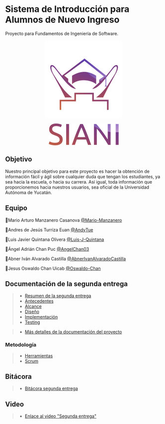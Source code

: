 # Sistema de Introducción para Alumnos de Nuevo Ingreso
Proyecto para Fundamentos de Ingeniería de Software.
<p align="center">
<img src="https://github.com/AndyTue/LIS/blob/main/Imag%C3%A9nes/Imag%C3%A9nes/LOGO%20SIANI_preview_rev_1.png" title="Perfiles aerodinamicos.">
</p>
<p align="center">
<img src="https://github.com/AndyTue/LIS/blob/main/Imag%C3%A9nes/Imag%C3%A9nes/nombre%20siani_preview_rev_1.png" title="Perfiles aerodinamicos.">
</p>

## Objetivo

Nuestro principal objetivo para este proyecto es hacer la obtención de información fácil y ágil sobre cualquier duda que tengan los estudiantes, ya sea hacia la escuela, o hacia su carrera. Así igual, toda información que proporcionemos hacia nuestros usuarios, sea oficial de la Universidad Autónoma de Yucatán.

## Equipo
💎Mario Arturo Manzanero Casanova [@Mario-Manzanero](https://github.com/Mario-Manzanero "Click Aquí")

🔷Andres de Jesús Turriza Euan [@AndyTue](https://github.com/AndyTue "Click Aquí")


🔷Luis Javier Quintana Olivera [@Luis-J-Quintana](https://github.com/AndyTue "Click Aquí") 

🔷Ángel Adrián Chan Puc [@AngelChan03](https://github.com/AngelChan03 "Click Aquí")

🔷Abner Iván Alvarado Castilla [@AbnerIvanAlvaradoCastilla](https://github.com/Luis-J-Quintana "Click Aquí")

🔷Jesus Oswaldo Chan Uicab [@Oswaldo-Chan](https://github.com/Oswaldo-Chan "Click Aquí")
 
## Documentación de la segunda entrega

> - [Resumen de la segunda entrega](https://github.com/AndyTue/LIS/blob/527d3f3449ed9c7755afeda4a6e38db829ca3f7b/Documentaci%C3%B3n%20del%20proyecto/Resumen.md "Click aquí")
> - [Antecedentes](https://github.com/AndyTue/LIS/blob/b0859c30acf9e4dabcd87d3a82e6bdff3f7a3f9e/Documentaci%C3%B3n%20del%20proyecto/Antecedentes.md "Click aquí")
> - [Alcance](https://github.com/AndyTue/LIS/blob/b0859c30acf9e4dabcd87d3a82e6bdff3f7a3f9e/Documentaci%C3%B3n%20del%20proyecto/Alcance.md "Click aquí")
> - [Diseño](https://github.com/AndyTue/LIS/blob/b0859c30acf9e4dabcd87d3a82e6bdff3f7a3f9e/Documentaci%C3%B3n%20del%20proyecto/Dise%C3%B1o.md "Click aquí")
> - [Implementación](https://github.com/AndyTue/LIS/blob/b0859c30acf9e4dabcd87d3a82e6bdff3f7a3f9e/Documentaci%C3%B3n%20del%20proyecto/Implementaci%C3%B3n.md "Click aquí")
> - [Testing](https://github.com/AndyTue/LIS/blob/b0859c30acf9e4dabcd87d3a82e6bdff3f7a3f9e/Documentaci%C3%B3n%20del%20proyecto/Testing.md "Click aquí")

> - [Más detalles de la documentación del proyecto](https://github.com/AndyTue/LIS/tree/Segunda_entrega/Documentación%20del%20proyecto "Click aquí")

### Metodología
> - [Herramientas](https://github.com/AndyTue/LIS/blob/b0859c30acf9e4dabcd87d3a82e6bdff3f7a3f9e/Metodolog%C3%ADa/Herramientas.md "Click aquí")
> - [Scrum](https://github.com/AndyTue/LIS/blob/b0859c30acf9e4dabcd87d3a82e6bdff3f7a3f9e/Metodolog%C3%ADa/Metodolog%C3%ADa.md "Click aquí")

## Bitácora
> - [Bitácora segunda entrega](https://github.com/AndyTue/LIS/tree/Segunda_entrega/Bitácora_Segunda_entrega "Click aquí")

## Video
> - [Enlace al video "Segunda entrega"](https://youtu.be/Irc0DZO8vKE "Click aquí")
